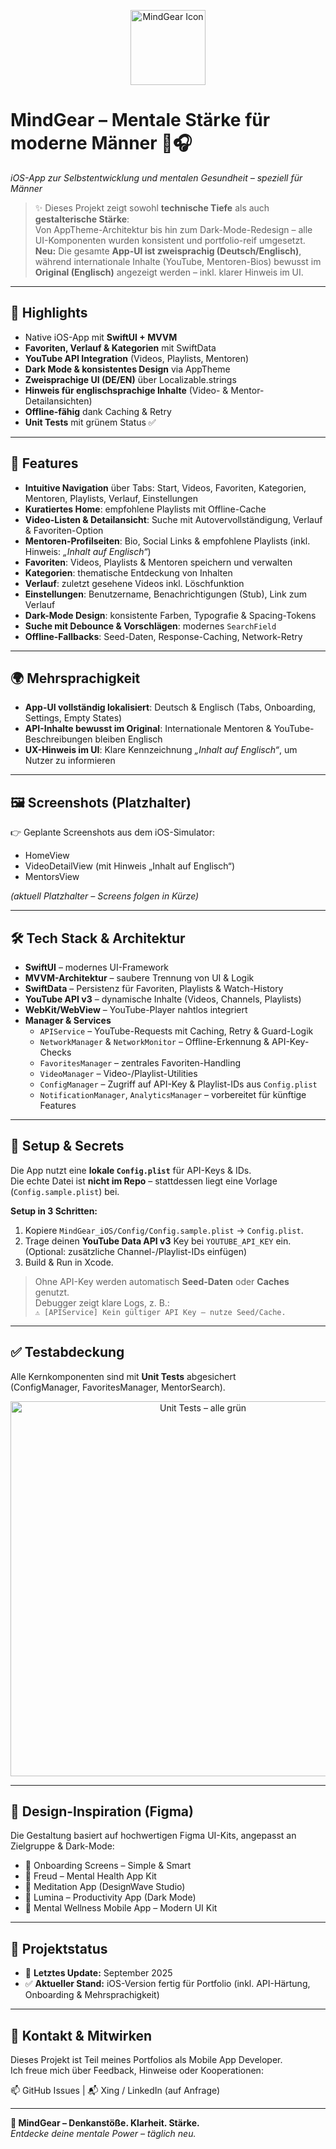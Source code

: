 <p align="center">
  <img src="https://res.cloudinary.com/dpaehynl2/image/upload/v1747665413/ChatGPT_Image_18._Mai_2025_16_37_57_rkbu11.png" alt="MindGear Icon" width="120" />
</p>

# **MindGear – Mentale Stärke für moderne Männer** 🧠🎧  
*iOS-App zur Selbstentwicklung und mentalen Gesundheit – speziell für Männer*

> ✨ Dieses Projekt zeigt sowohl **technische Tiefe** als auch **gestalterische Stärke**:  
> Von AppTheme-Architektur bis hin zum Dark-Mode-Redesign – alle UI-Komponenten wurden konsistent und portfolio-reif umgesetzt.  
> **Neu:** Die gesamte **App-UI ist zweisprachig (Deutsch/Englisch)**, während internationale Inhalte (YouTube, Mentoren-Bios) bewusst im **Original (Englisch)** angezeigt werden – inkl. klarer Hinweis im UI.  

---

## 🚀 **Highlights**

- Native iOS-App mit **SwiftUI + MVVM**
- **Favoriten, Verlauf & Kategorien** mit SwiftData
- **YouTube API Integration** (Videos, Playlists, Mentoren)
- **Dark Mode & konsistentes Design** via AppTheme
- **Zweisprachige UI (DE/EN)** über Localizable.strings
- **Hinweis für englischsprachige Inhalte** (Video- & Mentor-Detailansichten)
- **Offline-fähig** dank Caching & Retry
- **Unit Tests** mit grünem Status ✅

---

## 🧩 **Features**

- **Intuitive Navigation** über Tabs: Start, Videos, Favoriten, Kategorien, Mentoren, Playlists, Verlauf, Einstellungen  
- **Kuratiertes Home**: empfohlene Playlists mit Offline-Cache  
- **Video-Listen & Detailansicht**: Suche mit Autovervollständigung, Verlauf & Favoriten-Option  
- **Mentoren-Profilseiten**: Bio, Social Links & empfohlene Playlists (inkl. Hinweis: *„Inhalt auf Englisch“*)  
- **Favoriten**: Videos, Playlists & Mentoren speichern und verwalten  
- **Kategorien**: thematische Entdeckung von Inhalten  
- **Verlauf**: zuletzt gesehene Videos inkl. Löschfunktion  
- **Einstellungen**: Benutzername, Benachrichtigungen (Stub), Link zum Verlauf  
- **Dark-Mode Design**: konsistente Farben, Typografie & Spacing-Tokens  
- **Suche mit Debounce & Vorschlägen**: modernes `SearchField`  
- **Offline-Fallbacks**: Seed-Daten, Response-Caching, Network-Retry  

---

## 🌍 **Mehrsprachigkeit**

- **App-UI vollständig lokalisiert**: Deutsch & Englisch (Tabs, Onboarding, Settings, Empty States)  
- **API-Inhalte bewusst im Original**: Internationale Mentoren & YouTube-Beschreibungen bleiben Englisch  
- **UX-Hinweis im UI**: Klare Kennzeichnung *„Inhalt auf Englisch“*, um Nutzer zu informieren  

---

## 🖼️ **Screenshots (Platzhalter)**

👉 Geplante Screenshots aus dem iOS-Simulator:  
- HomeView  
- VideoDetailView (mit Hinweis „Inhalt auf Englisch“)  
- MentorsView  

*(aktuell Platzhalter – Screens folgen in Kürze)*

---

## 🛠️ **Tech Stack & Architektur**

- **SwiftUI** – modernes UI-Framework  
- **MVVM-Architektur** – saubere Trennung von UI & Logik  
- **SwiftData** – Persistenz für Favoriten, Playlists & Watch-History  
- **YouTube API v3** – dynamische Inhalte (Videos, Channels, Playlists)  
- **WebKit/WebView** – YouTube-Player nahtlos integriert  
- **Manager & Services**  
  - `APIService` – YouTube-Requests mit Caching, Retry & Guard-Logik  
  - `NetworkManager` & `NetworkMonitor` – Offline-Erkennung & API-Key-Checks  
  - `FavoritesManager` – zentrales Favoriten-Handling  
  - `VideoManager` – Video-/Playlist-Utilities  
  - `ConfigManager` – Zugriff auf API-Key & Playlist-IDs aus `Config.plist`  
  - `NotificationManager`, `AnalyticsManager` – vorbereitet für künftige Features  

---

## 🔐 **Setup & Secrets**

Die App nutzt eine **lokale `Config.plist`** für API-Keys & IDs.  
Die echte Datei ist **nicht im Repo** – stattdessen liegt eine Vorlage (`Config.sample.plist`) bei.

**Setup in 3 Schritten:**
1. Kopiere `MindGear_iOS/Config/Config.sample.plist` → `Config.plist`.  
2. Trage deinen **YouTube Data API v3** Key bei `YOUTUBE_API_KEY` ein.  
   (Optional: zusätzliche Channel-/Playlist-IDs einfügen)  
3. Build & Run in Xcode.  

> Ohne API-Key werden automatisch **Seed-Daten** oder **Caches** genutzt.  
> Debugger zeigt klare Logs, z. B.:  
> `⚠️ [APIService] Kein gültiger API Key – nutze Seed/Cache.`

---

## ✅ **Testabdeckung**

Alle Kernkomponenten sind mit **Unit Tests** abgesichert  
(ConfigManager, FavoritesManager, MentorSearch).  

<p align="center">
  <img src="https://res.cloudinary.com/dpaehynl2/image/upload/v1756995107/Unit_Tests_vavwls.png" alt="Unit Tests – alle grün" width="600" />
</p>

---

## 🎨 **Design-Inspiration (Figma)**

Die Gestaltung basiert auf hochwertigen Figma UI-Kits, angepasst an Zielgruppe & Dark-Mode:  
- 🥇 Onboarding Screens – Simple & Smart  
- 🥈 Freud – Mental Health App Kit  
- 🥉 Meditation App (DesignWave Studio)  
- 🧩 Lumina – Productivity App (Dark Mode)  
- 🔄 Mental Wellness Mobile App – Modern UI Kit  

---

## 📆 **Projektstatus**

- 🔄 **Letztes Update:** September 2025  
- ✅ **Aktueller Stand:** iOS-Version fertig für Portfolio (inkl. API-Härtung, Onboarding & Mehrsprachigkeit)  

---

## 🤝 **Kontakt & Mitwirken**

Dieses Projekt ist Teil meines Portfolios als Mobile App Developer.  
Ich freue mich über Feedback, Hinweise oder Kooperationen:

📫 GitHub Issues | 📬 Xing / LinkedIn (auf Anfrage)

---

**🚀 MindGear – Denkanstöße. Klarheit. Stärke.**  
*Entdecke deine mentale Power – täglich neu.*
